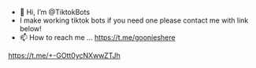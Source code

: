 - 👋 Hi, I’m @TiktokBots 
- I make working tiktok bots if you need one please contact me with link below!
- 📫 How to reach me ...  https://t.me/goonieshere


https://t.me/+-GOtt0ycNXwwZTJh
